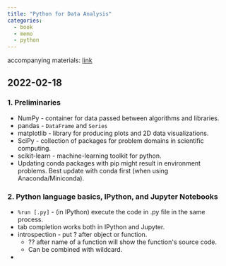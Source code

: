 ```yaml
---
title: "Python for Data Analysis"
categories:
  - book
  - memo
  - python
---
```


accompanying materials: [link](https://github.com/wesm/pydata-book)

## 2022-02-18

### 1. Preliminaries

* NumPy - container for data passed between algorithms and libraries.
* pandas - `DataFrame` and `Series`
* matplotlib - library for producing plots and 2D data visualizations.
* SciPy - collection of packages for problem domains in scientific computing.
* scikit-learn - machine-learning toolkit for python.
* Updating conda packages with pip might result in environment problems. Best update with conda first (when using Anaconda/Miniconda).

### 2. Python language basics, IPython, and Jupyter Notebooks

* `%run [.py]` - (in IPython) execute the code in .py file in the same process.
* tab completion works both in IPython and Jupyter.
* introspection - put ? after object or function.
    * ?? after name of a function will show the function's source code. 
    * Can be combined with wildcard.
* 
